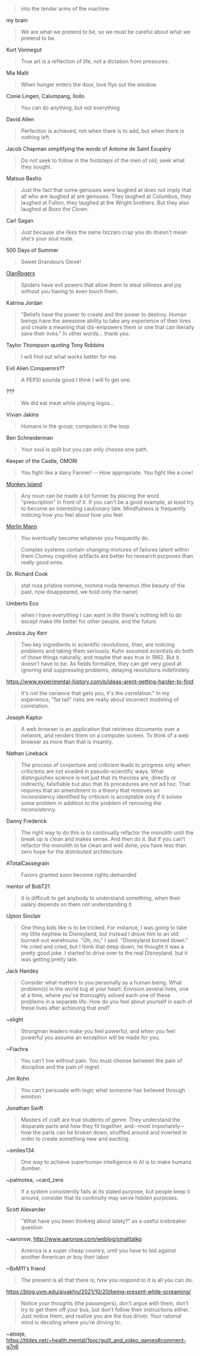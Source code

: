 > into the tender arms of the machine

my brain

> We are what we pretend to be, so we must be careful about what we pretend to be.

Kurt Vonnegut

> True art is a reflection of life, not a dictation from pressures.

Mia Malit

> When hunger enters the door, love flys out the window.

Conie Lingen, Calumpang, Iloilo

> You can do anything, but not everything

David Allen

> Perfection is achieved, not when there is to add, but when there is nothing left.

Jacob Chapman simplifying the words of Antoine de Saint Exupéry

> Do not seek to follow in the footsteps of the men of old; seek what they sought.

Matsuo Basho

> Just the fact that some geniuses were laughed at does not imply that all who are laughed at are geniuses. They laughed at Columbus, they laughed at Fulton, they laughed at the Wright brothers. But they also laughed at Bozo the Clown.

Carl Sagan

> Just because she likes the same bizzaro crap you do doesn't mean she's your soul mate.

500 Days of Summer

> Sweet Grandours Glove!

<a href="#OlanRogers" class="tc-tiddlylink tc-tiddlylink-missing">OlanRogers</a>

> Spiders have evil powers that allow them to steal silliness and joy without you having to even touch them.

Katrina Jordan

> "Beliefs have the power to create and the power to destroy. Human beings have the awesome ability to take any experience of their lives and create a meaning that dis-empowers them or one that can literally save their lives." In other words... thank you.

Taylor Thompson quoting Tony Robbins

> I will find out what works better for me.

Evil Alien Conquerors??

> A PEPSI sounda good I think I will fo get one.

???

> We did eat meat while playing legos...

Vivian Jakins

> Humans in the group; computers in the loop

Ben Schneiderman

> Your soul is split but you can only choose one path.

Keeper of the Castle, OMORI

> You fight like a dairy Farmer! -- How appropriate. You fight like a cow!

[Monkey Island](https://monkeyisland.fandom.com/wiki/Insult_Sword_Fighting)

> Any noun can be made a lot funnier by placing the word "prescription" in front of it.
> If you can't be a good example, at least try to become an interesting cautionary tale.
> Mindfulness is frequently noticing how you feel about how you feel.

[Merlin Mann](https://github.com/merlinmann/wisdom/blob/master/wisdom.md)

> You eventually become whatever you frequently do.

> Complex systems contain changing mixtures of failures latent within them
> Clumsy cognitive artifacts are better for research purposes than really good ones.

Dr. Richard Cook

> stat rosa pristina nomine, nomina nuda tenemus (the beauty of the past, now disappeared, we hold only the name)

Umberto Eco

> when I have everything I can want in life there's nothing left to do except make life better for other people, and the future

Jessica Joy Kerr

> Two key ingredients in scientific revolutions, then, are noticing problems and taking them seriously. Kuhn assumed scientists do both of those things naturally, and maybe that was true in 1962. But it doesn’t have to be. As fields formalize, they can get very good at ignoring and suppressing problems, delaying revolutions indefinitely.

https://www.experimental-history.com/p/ideas-arent-getting-harder-to-find

> It's not the variance that gets you, it's the correlation." In my experience, "fat tail" risks are really about incorrect modeling of correlation.

Joseph Kaptur

> A web browser is an application that retrieves documents over a network, and renders them on a computer screen.
> To think of a web browser as more than that is insanity.

Nathan Lineback

> The process of conjecture and criticism leads to progress only when criticisms are not evaded in pseudo-scientific ways. What distinguishes science is not just that its theories are, directly or indirectly, falsifiable but also that its procedures are not ad hoc. 
> That requires that an amendment to a theory that removes an inconsistency identified by criticism is acceptable only if it solves some problem in addition to the problem of removing the inconsistency.

Danny Frederick

> The right way to do this is to continually refactor the monolith until the break up is clean and makes sense. And then do it. But if you can’t refactor the monolith to be clean and well done, you have less than zero hope for the distributed architecture.

ATotalCassegrain

> Favors granted soon become rights demanded

mentor of BobT21

> It is difficult to get anybody to understand something, when their salary depends on them not understanding it

Upton Sinclair

> One thing kids like is to be tricked. For instance, I was going to take my little nephew to Disneyland, but instead I drove him to an old burned-out warehouse. "Oh, no," I said. "Disneyland burned down." He cried and cried, but I think that deep down, he thought it was a pretty good joke. I started to drive over to the real Disneyland, but it was getting pretty late.

Jack Handey

> Consider what matters to you personally as a human being. What problem(s) in the world tug at your heart. Envision several lives, one at a time, where you've thoroughly solved each one of these problems in a separate life. How do you feel about yourself in each of these lives after achieving that end?

~elight

> Strongman leaders make you feel powerful, and when you feel powerful you assume an exception will be made for you.

~Fiachra

> You can't live without pain. You must choose between the pain of discipline and the pain of regret.

Jim Rohn

> You can't persuade with logic what someone has believed through emotion

Jonathan Swift

> Masters of craft are true students of genre. They understand the disparate parts and how they fit together, and--most importantly--how the parts can be broken down, shuffled around and inverted in order to create something new and exciting.

~smiles134

> One way to achieve superhuman intelligence in AI is to make humans dumber.

~palmotea, ~card_zero

> If a system consistently fails at its stated purpose, but people keep it around, consider that its continuity may serve hidden purposes.

Scott Alexander

> "What have you been thinking about lately?" as a useful icebreaker question

~aaronsw, http://www.aaronsw.com/weblog/smalltalkq

> America is a super cheap country, until you have to bid against another American or buy their labor

~BxM11's friend

> The present is all that there is; how you respond to it is all you can do.

https://blog.uvm.edu/aivakhiv/2021/10/20/being-present-while-screaming/

> Notice your thoughts (the passengers), don’t argue with them, don’t try to get them off your bus, but don’t follow their instructions either. Just notice them, and realize you are the bus driver. Your rational mind is deciding where you’re driving to.

~atoxje, https://tildes.net/~health.mental/1poc/guilt_and_video_games#comment-g7n6
